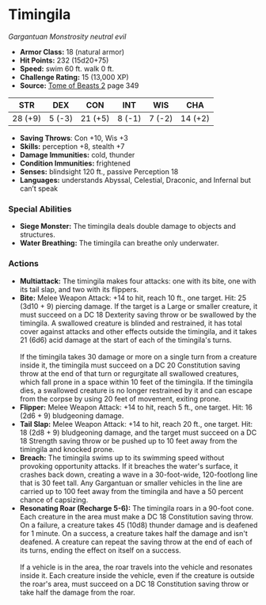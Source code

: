 # Timingila

*Gargantuan* *Monstrosity* *neutral evil*

- **Armor Class:** 18 (natural armor)
- **Hit Points:** 232 (15d20+75)
- **Speed:** swim 60 ft. walk 0 ft.
- **Challenge Rating:** 15 (13,000 XP)
- **Source:** [Tome of Beasts 2](https://koboldpress.com/kpstore/product/tome-of-beasts-2-for-5th-edition) page 349

| STR | DEX | CON | INT | WIS | CHA |
| --- | --- | --- | --- | --- | --- |
| 28 (+9) | 5 (-3) | 21 (+5) | 8 (-1) | 7 (-2) | 14 (+2) |

- **Saving Throws**: Con +10, Wis +3
- **Skills:** perception +8, stealth +7
- **Damage Immunities:** cold, thunder
- **Condition Immunities:** frightened
- **Senses:** blindsight 120 ft., passive Perception 18
- **Languages:** understands Abyssal, Celestial, Draconic, and Infernal but can’t speak

### Special Abilities

- **Siege Monster:** The timingila deals double damage to objects and structures.
- **Water Breathing:** The timingila can breathe only underwater.

### Actions

- **Multiattack:** The timingila makes four attacks: one with its bite, one with its tail slap, and two with its flippers.
- **Bite:** Melee Weapon Attack: +14 to hit, reach 10 ft., one target. Hit: 25 (3d10 + 9) piercing damage. If the target is a Large or smaller creature, it must succeed on a DC 18 Dexterity saving throw or be swallowed by the timingila. A swallowed creature is blinded and restrained, it has total cover against attacks and other effects outside the timingila, and it takes 21 (6d6) acid damage at the start of each of the timingila's turns.<br><br>If the timingila takes 30 damage or more on a single turn from a creature inside it, the timingila must succeed on a DC 20 Constitution saving throw at the end of that turn or regurgitate all swallowed creatures, which fall prone in a space within 10 feet of the timingila. If the timingila dies, a swallowed creature is no longer restrained by it and can escape from the corpse by using 20 feet of movement, exiting prone.
- **Flipper:** Melee Weapon Attack: +14 to hit, reach 5 ft., one target. Hit: 16 (2d6 + 9) bludgeoning damage.
- **Tail Slap:** Melee Weapon Attack: +14 to hit, reach 20 ft., one target. Hit: 18 (2d8 + 9) bludgeoning damage, and the target must succeed on a DC 18 Strength saving throw or be pushed up to 10 feet away from the timingila and knocked prone.
- **Breach:** The timingila swims up to its swimming speed without provoking opportunity attacks. If it breaches the water's surface, it crashes back down, creating a wave in a 30-foot-wide, 120-footlong line that is 30 feet tall. Any Gargantuan or smaller vehicles in the line are carried up to 100 feet away from the timingila and have a 50 percent chance of capsizing.
- **Resonating Roar (Recharge 5-6):** The timingila roars in a 90-foot cone. Each creature in the area must make a DC 18 Constitution saving throw. On a failure, a creature takes 45 (10d8) thunder damage and is deafened for 1 minute. On a success, a creature takes half the damage and isn't deafened. A creature can repeat the saving throw at the end of each of its turns, ending the effect on itself on a success.<br><br>If a vehicle is in the area, the roar travels into the vehicle and resonates inside it. Each creature inside the vehicle, even if the creature is outside the roar's area, must succeed on a DC 18 Constitution saving throw or take half the damage from the roar.


